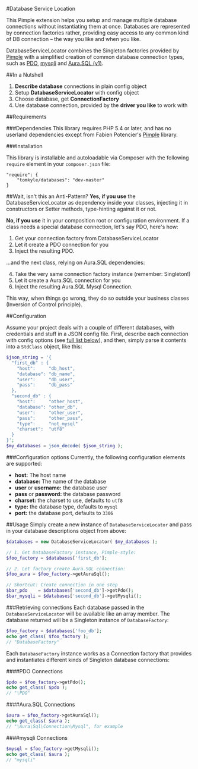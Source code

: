 #Database Service Location

This Pimple extension helps you setup and manage multiple database connections without instantiating them at once. Databases are represented by connection factories rather, providing easy access to any common kind of DB connection – the way you like and when you like. 

DatabaseServiceLocator combines the Singleton factories provided by [Pimple](https://github.com/fabpot/Pimple) with a simplified creation of common database connection types, such as [PDO](http://de.php.net/manual/en/book.pdo.php), [mysqli](http://www.php.net/manual/en/book.mysqli.php) and [Aura.SQL (v1)](https://github.com/auraphp/Aura.Sql/tree/master). 

##In a Nutshell

1. **Describe database** connections in plain config object
2. Setup **DatabaseServiceLocator** with config object 
3. Choose database, get **ConnectionFactory**
4. Use database connection, provided by the **driver you like** to work with


##Requirements

###Dependencies
This library requires PHP 5.4 or later, and has no userland dependencies except from Fabien Potencier's [Pimple](https://github.com/fabpot/Pimple) library.

###Installation

This library is installable and autoloadable via Composer with the following
`require` element in your `composer.json` file:

    "require": {
        "tomkyle/databases": "dev-master"
    }

##Wait, isn't this an Anti-Pattern?
**Yes, if you use** the DatabaseServiceLocator as dependency inside your classes, injecting it in constructors or Setter methods, type-hinting against it or not.

**No, if you use** it in your composition root or configuration environment.
If a class needs a special database connection, let's say PDO, here's how: 

1. Get your connection factory from DatabaseServiceLocator
2. Let it create a PDO connection for you 
3. Inject the resulting PDO. 

…and the next class, relying on Aura.SQL dependencies:

4. Take the very same connection factory instance (remember: Singleton!)
5. Let it create a Aura.SQL connection for you
6. Inject the resulting Aura.SQL Mysql Connection. 

This way, when things go wrong, they do so outside your business classes (Inversion of Control principle).




##Configuration

Assume your project deals with a couple of different databases, with credentials and stuff in a JSON config file. First, describe each connection with config options (see [full list below](#configuration-options)), and then, simply parse it contents into a `StdClass` object, like this:

```php
$json_string = '{
  "first_db" : {
    "host":     "db_host",
    "database": "db_name",
    "user":     "db_user",
    "pass":     "db_pass"
  },
  "second_db" : {
    "host":     "other_host",
    "database": "other_db",
    "user":     "other_user",
    "pass":     "other_pass",
    "type":     "not_mysql"
    "charset":  "utf8"
  }
}';
$my_databases = json_decode( $json_string );
```

###Configuration options
Currently, the following configuration elements are supported:

- **host:** The host name
- **database:** The name of the database
- **user** or **username:** the database user
- **pass** or **password:** the database password
- **charset:** the charset to use, defaults to `utf8`
- **type:** the database type, defaults to `mysql`
- **port:** the database port, defaults to `3306`


##Usage
Simply create a new instance of `DatabaseServiceLocator` and pass in your database descriptions object from above:

```php
$databases = new DatabaseServiceLocator( $my_databases );

// 1. Get DatabaseFactory instance, Pimple-style:
$foo_factory = $databases['first_db'];

// 2. Let factory create Aura.SQL connection:
$foo_aura = $foo_factory->getAuraSql();

// Shortcut: Create connection in one step
$bar_pdo    = $databases['second_db']->getPdo();
$bar_mysqli = $databases['second_db']->getMysqli();
```

###Retrieving connections
Each database passed in the `DatabaseServiceLocator` will be available like an array member. The database returned will be a Singleton instance of `DatabaseFactory`:

```php
$foo_factory = $databases['foo_db'];
echo get_class( $foo_factory );
// "DatabaseFactory"
```

Each `DatabaseFactory` instance works as a Connection factory that provides and instantiates different kinds of Singleton database connections:

####PDO Connections

```php
$pdo = $foo_factory->getPdo();
echo get_class( $pdo );
// "\PDO"
```

####Aura.SQL Connections

```php
$aura = $foo_factory->getAuraSql();
echo get_class( $aura );
// "\Aura\Sql\Connection\Mysql", for example
```

####mysqli Connections

```php
$mysql = $foo_factory->getMysqli();
echo get_class( $aura );
// "mysqli"
```


